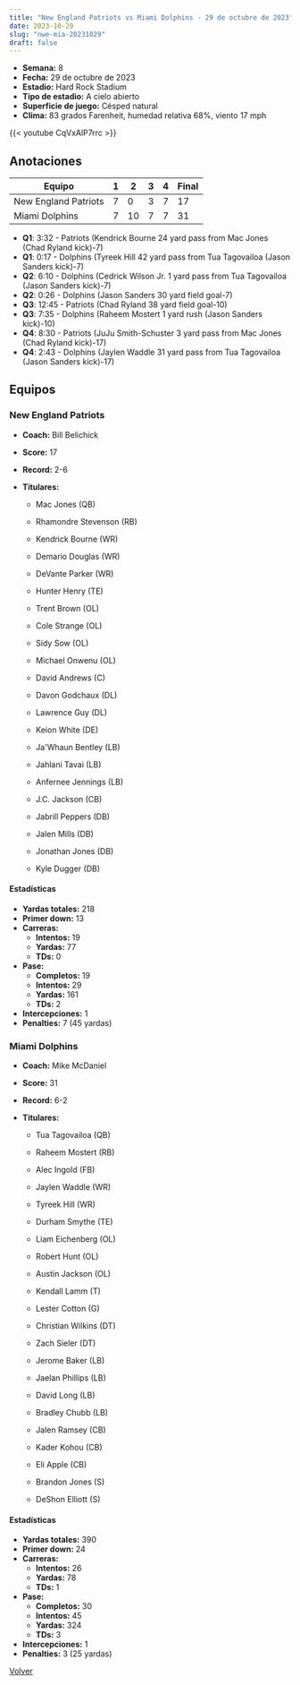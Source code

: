 ```yaml
---
title: "New England Patriots vs Miami Dolphins - 29 de octubre de 2023"
date: 2023-10-29
slug: "nwe-mia-20231029"
draft: false
---
```


- **Semana:** 8
- **Fecha:** 29 de octubre de 2023
- **Estadio:** Hard Rock Stadium
- **Tipo de estadio:** A cielo abierto
- **Superficie de juego:** Césped natural
- **Clima:** 83 grados Farenheit, humedad relativa 68%, viento 17 mph


{{< youtube CqVxAlP7rrc >}}


## Anotaciones
| Equipo | 1 | 2 | 3 | 4 | Final |
|--------|---|---|---|---|-------|
| New England Patriots  | 7 | 0 | 3 | 7  | 17 |
| Miami Dolphins  | 7 | 10 | 7 | 7  | 31 |
- **Q1**: 3:32 - Patriots (Kendrick Bourne 24 yard pass from Mac Jones (Chad Ryland kick)-7)
- **Q1**: 0:17 - Dolphins (Tyreek Hill 42 yard pass from Tua Tagovailoa (Jason Sanders kick)-7)
- **Q2**: 6:10 - Dolphins (Cedrick Wilson Jr. 1 yard pass from Tua Tagovailoa (Jason Sanders kick)-7)
- **Q2**: 0:26 - Dolphins (Jason Sanders 30 yard field goal-7)
- **Q3**: 12:45 - Patriots (Chad Ryland 38 yard field goal-10)
- **Q3**: 7:35 - Dolphins (Raheem Mostert 1 yard rush (Jason Sanders kick)-10)
- **Q4**: 8:30 - Patriots (JuJu Smith-Schuster 3 yard pass from Mac Jones (Chad Ryland kick)-17)
- **Q4**: 2:43 - Dolphins (Jaylen Waddle 31 yard pass from Tua Tagovailoa (Jason Sanders kick)-17)


## Equipos


### New England Patriots
* **Coach:** Bill Belichick
* **Score:** 17
* **Record:** 2-6
* **Titulares:** 

  * Mac Jones (QB) 

  * Rhamondre Stevenson (RB) 

  * Kendrick Bourne (WR) 

  * Demario Douglas (WR) 

  * DeVante Parker (WR) 

  * Hunter Henry (TE) 

  * Trent Brown (OL) 

  * Cole Strange (OL) 

  * Sidy Sow (OL) 

  * Michael Onwenu (OL) 

  * David Andrews (C) 

  * Davon Godchaux (DL) 

  * Lawrence Guy (DL) 

  * Keion White (DE) 

  * Ja'Whaun Bentley (LB) 

  * Jahlani Tavai (LB) 

  * Anfernee Jennings (LB) 

  * J.C. Jackson (CB) 

  * Jabrill Peppers (DB) 

  * Jalen Mills (DB) 

  * Jonathan Jones (DB) 

  * Kyle Dugger (DB) 

#### Estadísticas
* **Yardas totales:** 218
* **Primer down:** 13
* **Carreras:**
  * **Intentos:** 19
  * **Yardas:** 77
  * **TDs:** 0
* **Pase:**
  * **Completos:** 19
  * **Intentos:** 29
  * **Yardas:** 161
  * **TDs:** 2
* **Intercepciones:** 1
* **Penalties:** 7 (45 yardas)

### Miami Dolphins
* **Coach:** Mike McDaniel
* **Score:** 31
* **Record:** 6-2
* **Titulares:** 

  * Tua Tagovailoa (QB) 

  * Raheem Mostert (RB) 

  * Alec Ingold (FB) 

  * Jaylen Waddle (WR) 

  * Tyreek Hill (WR) 

  * Durham Smythe (TE) 

  * Liam Eichenberg (OL) 

  * Robert Hunt (OL) 

  * Austin Jackson (OL) 

  * Kendall Lamm (T) 

  * Lester Cotton (G) 

  * Christian Wilkins (DT) 

  * Zach Sieler (DT) 

  * Jerome Baker (LB) 

  * Jaelan Phillips (LB) 

  * David Long (LB) 

  * Bradley Chubb (LB) 

  * Jalen Ramsey (CB) 

  * Kader Kohou (CB) 

  * Eli Apple (CB) 

  * Brandon Jones (S) 

  * DeShon Elliott (S) 

#### Estadísticas
* **Yardas totales:** 390
* **Primer down:** 24
* **Carreras:**
  * **Intentos:** 26
  * **Yardas:** 78
  * **TDs:** 1
* **Pase:**
  * **Completos:** 30
  * **Intentos:** 45
  * **Yardas:** 324
  * **TDs:** 3
* **Intercepciones:** 1
* **Penalties:** 3 (25 yardas)


[Volver](/historia/2023)

